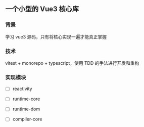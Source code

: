 ## 一个小型的 Vue3 核心库
### 背景
学习 vue3 源码，只有将核心实现一遍才能真正掌握

### 技术
vitest + monorepo + typescript，使用 TDD 的手法进行开发和重构

### 实现模块
- [ ] reactivity
- [ ] runtime-core
- [ ] runtime-dom
- [ ] compiler-core



